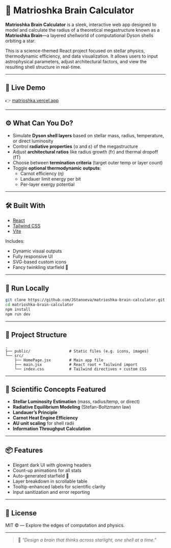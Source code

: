 # 🧠 Matrioshka Brain Calculator

**Matrioshka Brain Calculator** is a sleek, interactive web app designed to model and calculate the radius of a theoretical megastructure known as a **Matrioshka Brain**—a layered shellworld of computational Dyson shells orbiting a star.

This is a science-themed React project focused on stellar physics, thermodynamic efficiency, and data visualization. It allows users to input astrophysical parameters, adjust architectural factors, and view the resulting shell structure in real-time.

---

## 🌌 Live Demo

👉 [matrioshka.vercel.app](https://matrioshka.vercel.app)

---

## ⚙️ What Can You Do?

- Simulate **Dyson shell layers** based on stellar mass, radius, temperature, or direct luminosity
- Control **radiative properties** (α and ε) of the megastructure
- Adjust **architectural ratios** like radius growth (fr) and thermal dropoff (fT)
- Choose between **termination criteria** (target outer temp or layer count)
- Toggle **optional thermodynamic outputs**:
  - Carnot efficiency (η)
  - Landauer limit energy per bit
  - Per-layer exergy potential

---

## 🛠️ Built With

- [React](https://react.dev/)
- [Tailwind CSS](https://tailwindcss.com/)
- [Vite](https://vitejs.dev/)

Includes:

- Dynamic visual outputs
- Fully responsive UI
- SVG-based custom icons
- Fancy twinkling starfield 🌟

---

## 🧪 Run Locally

```bash
git clone https://github.com/JStanoeva/matrioshka-brain-calculator.git
cd matrioshka-brain-calculator
npm install
npm run dev
```

---

## 📁 Project Structure

```
.
├── public/                 # Static files (e.g. icons, images)
└── src/
    ├── HomePage.jsx        # Main app file
    ├── main.jsx            # React root + Tailwind import
    └── index.css           # Tailwind directives + custom CSS

```

---

## 🤖 Scientific Concepts Featured

- **Stellar Luminosity Estimation** (mass, radius/temp, or direct)
- **Radiative Equilibrium Modeling** (Stefan-Boltzmann law)
- **Landauer’s Principle**
- **Carnot Heat Engine Efficiency**
- **AU unit scaling** for shell radii
- **Information Throughput Calculation**

---

## 📦 Features

- Elegant dark UI with glowing headers
- Count-up animations for all stats
- Auto-generated starfield 🌠
- Layer breakdown in scrollable table
- Tooltip-enhanced labels for scientific clarity
- Input sanitization and error reporting

---

## 🪪 License

MIT © — Explore the edges of computation and physics.

---

> 🌠 _"Design a brain that thinks across starlight, one shell at a time."_
